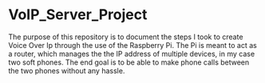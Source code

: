 VoIP_Server_Project
===================
The purpose of this repository is to document the steps
I took to create Voice Over Ip through the use of the Raspberry Pi.
The Pi is meant to act as a router, which manages the the IP address of 
multiple devices, in my case two soft phones. The end goal is to be able to 
make phone calls between the two phones without any hassle.
